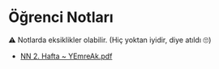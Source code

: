# Öğrenci Notları

⚠ Notlarda eksiklikler olabilir. (Hiç yoktan iyidir, diye atıldı 🙄)

<!--Index-->

- [NN 2. Hafta ~ YEmreAk.pdf](https://github.com//yedhrab/IstanbulUniversity-CE/raw/master/4.%20S%C4%B1n%C4%B1f%201.%20D%C3%B6nem%20Notlar%C4%B1/Neural%20Networks/%C3%96%C4%9Frenci%20Notlar%C4%B1/NN%202.%20Hafta%20~%20YEmreAk.pdf)

<!--Index-->
